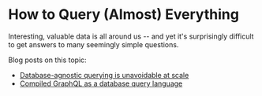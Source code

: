 # How to Query (Almost) Everything

Interesting, valuable data is all around us -- and yet it's surprisingly difficult to get answers
to many seemingly simple questions.

Blog posts on this topic:
- [Database-agnostic querying is unavoidable at scale](https://blog.kensho.com/database-agnostic-querying-is-unavoidable-at-scale-18895f6df2f0)
- [Compiled GraphQL as a database query language](https://blog.kensho.com/compiled-graphql-as-a-database-query-language-72e106844282)
